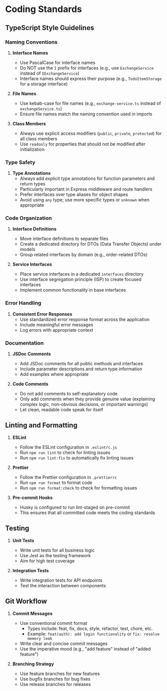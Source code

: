 # Coding Standards

## TypeScript Style Guidelines

### Naming Conventions

1. **Interface Names**
   - Use PascalCase for interface names
   - Do NOT use the `I` prefix for interfaces (e.g., use `ExchangeService` instead of `IExchangeService`)
   - Interface names should express their purpose (e.g., `TodoItemStorage` for a storage interface)

2. **File Names**
   - Use kebab-case for file names (e.g., `exchange-service.ts` instead of `exchangeService.ts`)
   - Ensure file names match the naming convention used in imports

3. **Class Members**
   - Always use explicit access modifiers (`public`, `private`, `protected`) for all class members
   - Use `readonly` for properties that should not be modified after initialization

### Type Safety

1. **Type Annotations**
   - Always add explicit type annotations for function parameters and return types
   - Particularly important in Express middleware and route handlers
   - Prefer interfaces over type aliases for object shapes
   - Avoid using `any` type; use more specific types or `unknown` when appropriate

### Code Organization

1. **Interface Definitions**
   - Move interface definitions to separate files
   - Create a dedicated directory for DTOs (Data Transfer Objects) under models
   - Group related interfaces by domain (e.g., order-related DTOs)

2. **Service Interfaces**
   - Place service interfaces in a dedicated `interfaces` directory
   - Use interface segregation principle (ISP) to create focused interfaces
   - Implement common functionality in base interfaces

### Error Handling

1. **Consistent Error Responses**
   - Use standardized error response format across the application
   - Include meaningful error messages
   - Log errors with appropriate context

### Documentation

1. **JSDoc Comments**
   - Add JSDoc comments for all public methods and interfaces
   - Include parameter descriptions and return type information
   - Add examples where appropriate

2. **Code Comments**
   - Do not add comments to self-explanatory code
   - Only add comments when they provide genuine value (explaining complex logic, non-obvious decisions, or important warnings)
   - Let clean, readable code speak for itself

## Linting and Formatting

1. **ESLint**
   - Follow the ESLint configuration in `.eslintrc.js`
   - Run `npm run lint` to check for linting issues
   - Run `npm run lint:fix` to automatically fix linting issues

2. **Prettier**
   - Follow the Prettier configuration in `.prettierrc`
   - Run `npm run format` to format code
   - Run `npm run format:check` to check for formatting issues

3. **Pre-commit Hooks**
   - Husky is configured to run lint-staged on pre-commit
   - This ensures that all committed code meets the coding standards

## Testing

1. **Unit Tests**
   - Write unit tests for all business logic
   - Use Jest as the testing framework
   - Aim for high test coverage

2. **Integration Tests**
   - Write integration tests for API endpoints
   - Test the interaction between components

## Git Workflow

1. **Commit Messages**
   - Use conventional commit format
     - Types include: feat, fix, docs, style, refactor, test, chore, etc.
     - Example: `feat(auth): add login functionality` or `fix: resolve memory leak`
   - Write clear and concise commit messages
   - Use the imperative mood (e.g., "add feature" instead of "added feature")


2. **Branching Strategy**
   - Use feature branches for new features
   - Use bugfix branches for bug fixes
   - Use release branches for releases
